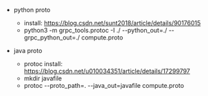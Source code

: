 - python proto
    - install: https://blog.csdn.net/sunt2018/article/details/90176015
    - python3 -m grpc_tools.protoc -I ./ --python_out=./ --grpc_python_out=./ compute.proto

- java proto
    - protoc install: https://blog.csdn.net/u010034351/article/details/17299797
    - mkdir javafile
    - protoc --proto_path=. --java_out=javafile compute.proto
